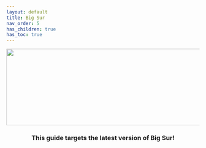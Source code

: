```yaml
---
layout: default
title: Big Sur
nav_order: 5
has_children: true
has_toc: true
---
```


<p align="center">
  <img width="650" height="200" src="../../../assets/HeaderBigSur.png">
</p>

<h3 align="center">This guide targets the latest version of Big Sur!</h3>
